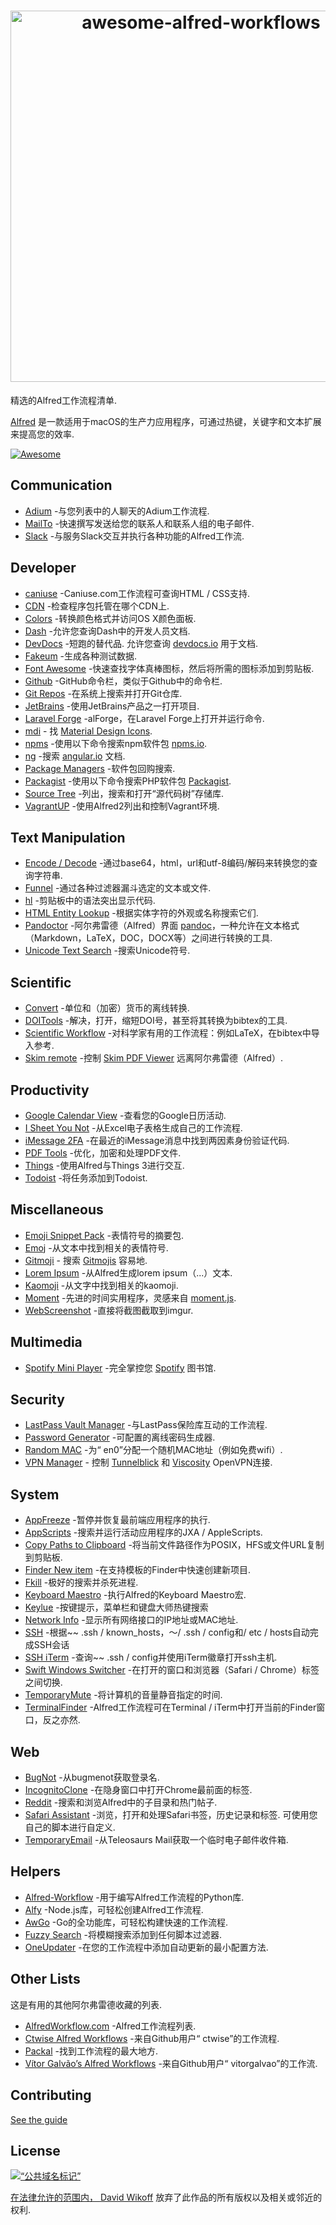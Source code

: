 <div class="github-widget" data-repo="alfred-workflows/awesome-alfred-workflows"></div>

<h1 align="center">
	<img width="594" src="https://cdn.rawgit.com/derimagia/awesome-alfred-workflows/master/media/header.gif" alt="awesome-alfred-workflows">
	<br>
</h1>

精选的Alfred工作流程清单.

[Alfred](https://www.alfredapp.com/) 是一款适用于macOS的生产力应用程序，可通过热键，关键字和文本扩展来提高您的效率.

[![Awesome](https://cdn.rawgit.com/sindresorhus/awesome/d7305f38d29fed78fa85652e3a63e154dd8e8829/media/badge.svg)](https://github.com/sindresorhus/awesome)


## Communication
- [Adium](http://www.alfredforum.com/topic/1274-adium-workflow/) -与您列表中的人聊天的Adium工作流程.
- [MailTo](https://github.com/deanishe/alfred-mailto) -快速撰写发送给您的联系人和联系人组的电子邮件.
- [Slack](https://github.com/fspinillo/slackfred) -与服务Slack交互并执行各种功能的Alfred工作流.

## Developer
- [caniuse](https://github.com/willfarrell/alfred-caniuse-workflow) -Caniuse.com工作流程可查询HTML / CSS支持.
- [CDN](https://github.com/willfarrell/alfred-cdn-workflow) -检查程序包托管在哪个CDN上.
- [Colors](http://www.packal.org/workflow/colors) -转换颜色格式并访问OS X颜色面板.
- [Dash](https://kapeli.com/dash) -允许您查询Dash中的开发人员文档.
- [DevDocs](https://github.com/yannickglt/alfred-devdocs)  -短跑的替代品. 允许您查询 [devdocs.io](https://devdocs.io/) 用于文档.
- [Fakeum](https://github.com/deanishe/alfred-fakeum) -生成各种测试数据.
- [Font Awesome](https://github.com/ruedap/alfred2-font-awesome-workflow) -快速查找字体真棒图标，然后将所需的图标添加到剪贴板.
- [Github](https://github.com/gharlan/alfred-github-workflow) -GitHub命令栏，类似于Github中的命令栏.
- [Git Repos](https://github.com/deanishe/alfred-repos) -在系统上搜索并打开Git仓库.
- [JetBrains](https://github.com/bchatard/jetbrains-alfred-workflow) -使用JetBrains产品之一打开项目.
- [Laravel Forge](https://github.com/vmitchell85/alforge) -alForge，在Laravel Forge上打开并运行命令.
- [mdi](https://github.com/importre/alfred-mdi) - 找 [Material Design Icons](https://github.com/google/material-design-icons).
- [npms](https://github.com/sindresorhus/alfred-npms) -使用以下命令搜索npm软件包 [npms.io](https://npms.io).
- [ng](https://github.com/SamVerschueren/alfred-ng) -搜索 [angular.io](https://angular.io) 文档.
- [Package Managers](https://github.com/willfarrell/alfred-pkgman-workflow) -软件包回购搜索.
- [Packagist](https://github.com/vinkla/alfred-packagist) -使用以下命令搜索PHP软件包 [Packagist](https://packagist.org).
- [Source Tree](https://github.com/zhaocai/alfred2-sourcetree-workflow) -列出，搜索和打开“源代码树”存储库.
- [VagrantUP](https://github.com/m1keil/alfred-vagrant-workflow) -使用Alfred2列出和控制Vagrant环境.

## Text Manipulation
- [Encode / Decode](https://github.com/willfarrell/alfred-encode-decode-workflow) -通过base64，html，url和utf-8编码/解码来转换您的查询字符串.
- [Funnel](http://www.packal.org/workflow/funnel) -通过各种过滤器漏斗选定的文本或文件.
- [hl](https://github.com/importre/alfred-hl) -剪贴板中的语法突出显示代码.
- [HTML Entity Lookup](https://github.com/ajgon/alfred2-html-entity-lookup) -根据实体字符的外观或名称搜索它们.
- [Pandoctor](https://github.com/smargh/alfred_pandoctor) -阿尔弗雷德（Alfred）界面 [pandoc](http://pandoc.org)，一种允许在文本格式（Markdown，LaTeX，DOC，DOCX等）之间进行转换的工具.
- [Unicode Text Search](https://github.com/bevesce/unicode-symbols-search) -搜索Unicode符号.

## Scientific
- [Convert](https://github.com/deanishe/alfred-convert) -单位和（加密）货币的离线转换.
- [DOITools](https://github.com/hbuschme/doi-tools-alfred-workflow/) -解决，打开，缩短DOI号，甚至将其转换为bibtex的工具.
- [Scientific Workflow](https://github.com/andrewning/alfred-workflows-scientific) -对科学家有用的工作流程：例如LaTeX，在bibtex中导入参考.
- [Skim remote](http://www.packal.org/workflow/skim-remote) -控制 [Skim PDF Viewer](http://skim-app.sourceforge.net) 远离阿尔弗雷德（Alfred）.

## Productivity
- [Google Calendar View](https://github.com/deanishe/alfred-gcal) -查看您的Google日历活动.
- [I Sheet You Not](https://github.com/deanishe/i-sheet-you-not) -从Excel电子表格生成自己的工作流程.
- [iMessage 2FA](https://github.com/squatto/alfred-imessage-2fa) -在最近的iMessage消息中找到两因素身份验证代码.
- [PDF Tools](https://github.com/xilopaint/alfred-pdf-tools) -优化，加密和处理PDF文件.
- [Things](https://github.com/xilopaint/alfred-things) -使用Alfred与Things 3进行交互.
- [Todoist](https://github.com/moranje/alfred-workflow-todoist) -将任务添加到Todoist.

## Miscellaneous
- [Emoji Snippet Pack](http://joelcalifa.com/blog/alfred-emoji-snippet-pack/) -表情符号的摘要包.
- [Emoj](https://github.com/sindresorhus/alfred-emoj) -从文本中找到相关的表情符号.
- [Gitmoji](https://github.com/leolabs/alfred-gitmoji/) - 搜索 [Gitmojis](https://gitmoji.carloscuesta.me/) 容易地.
- [Lorem Ipsum](https://github.com/raarellano/alfred-lorem-ipsum-workflow) -从Alfred生成lorem ipsum（...）文本.
- [Kaomoji](https://github.com/vinkla/alfred-kaomoji) -从文字中找到相关的kaomoji.
- [Moment](https://github.com/perfectworks/alfred-workflow-moment) -先进的时间实用程序，灵感来自 [moment.js](https://momentjs.com).
- [WebScreenshot](https://github.com/vitorgalvao/alfred-workflows/tree/master/WebScreenshot) -直接将截图截取到imgur.

## Multimedia
- [Spotify Mini Player](http://alfred-spotify-mini-player.com) -完全掌控您 [Spotify](https://www.spotify.com) 图书馆.

## Security
- [LastPass Vault Manager](https://github.com/bachya/lp-vault-manager) -与LastPass保险库互动的工作流程.
- [Password Generator](https://github.com/deanishe/alfred-pwgen) -可配置的离线密码生成器.
- [Random MAC](http://www.packal.org/workflow/random-mac) -为“ en0”分配一个随机MAC地址（例如免费wifi）.
- [VPN Manager](https://github.com/deanishe/alfred-vpn-manager) - 控制 [Tunnelblick](https://tunnelblick.net/) 和 [Viscosity](https://www.sparklabs.com/viscosity/) OpenVPN连接.

## System
- [AppFreeze](https://github.com/vitorgalvao/alfred-workflows/tree/master/AppFreeze) -暂停并恢复最前端应用程序的执行.
- [AppScripts](https://github.com/deanishe/alfred-appscripts) -搜索并运行活动应用程序的JXA / AppleScripts.
- [Copy Paths to Clipboard](https://github.com/franzheidl/copy-paths-to-clipboard) -将当前文件路径作为POSIX，HFS或文件URL复制到剪贴板.
- [Finder New item](https://github.com/danielbayley/alfred-finder-new-item) -在支持模板的Finder中快速创建新项目.
- [Fkill](https://github.com/SamVerschueren/alfred-fkill) -极好的搜索并杀死进程.
- [Keyboard Maestro](https://github.com/iansinnott/alfred-maestro) -执行Alfred的Keyboard Maestro宏.
- [Keylue](https://github.com/zhaocai/alfred2-keylue-workflow) -按键提示，菜单栏和键盘大师热键搜索
- [Network Info](http://www.packal.org/workflow/network-info) -显示所有网络接口的IP地址或MAC地址.
- [SSH](https://github.com/isometry/alfred-ssh/) -根据~~ .ssh / known_hosts，〜/ .ssh / config和/ etc / hosts自动完成SSH会话
- [SSH iTerm](https://github.com/hanjm/alfred-ssh-iterm-workflow) -查询~~ .ssh / config并使用iTerm徽章打开ssh主机.
- [Swift Windows Switcher](https://github.com/mandrigin/AlfredSwitchWindows) -在打开的窗口和浏览器（Safari / Chrome）标签之间切换.
- [TemporaryMute](http://www.packal.org/workflow/temporary-mute) -将计算机的音量静音指定的时间.
- [TerminalFinder](https://github.com/LeEnno/alfred-terminalfinder) -Alfred工作流程可在Terminal / iTerm中打开当前的Finder窗口，反之亦然.

## Web
- [BugNot](https://github.com/vitorgalvao/alfred-workflows/tree/master/BugNot) -从bugmenot获取登录名.
- [IncognitoClone](https://github.com/vitorgalvao/alfred-workflows/tree/master/IncognitoClone) -在隐身窗口中打开Chrome最前面的标签.
- [Reddit](https://github.com/deanishe/alfred-reddit) -搜索和浏览Alfred中的子目录和热门帖子.
- [Safari Assistant](https://github.com/deanishe/alfred-safari-assistant)  -浏览，打开和处理Safari书签，历史记录和标签. 可使用您自己的脚本进行自定义.
- [TemporaryEmail](https://github.com/vitorgalvao/alfred-workflows/tree/master/TemporaryEmail) -从Teleosaurs Mail获取一个临时电子邮件收件箱.

## Helpers
- [Alfred-Workflow](https://github.com/deanishe/alfred-workflow) -用于编写Alfred工作流程的Python库.
- [Alfy](https://github.com/sindresorhus/alfy) -Node.js库，可轻松创建Alfred工作流程.
- [AwGo](https://github.com/deanishe/awgo) -Go的全功能库，可轻松构建快速的工作流程.
- [Fuzzy Search](https://github.com/deanishe/alfred-fuzzy) -将模糊搜索添加到任何脚本过滤器.
- [OneUpdater](https://github.com/vitorgalvao/alfred-workflows/tree/master/OneUpdater) -在您的工作流程中添加自动更新的最小配置方法.

## Other Lists
这是有用的其他阿尔弗雷德收藏的列表.

- [AlfredWorkflow.com](http://alfredworkflow.com) -Alfred工作流程列表.
- [Ctwise Alfred Workflows](https://github.com/ctwise/alfred-workflows) -来自Github用户“ ctwise”的工作流程.
- [Packal](http://www.packal.org/) -找到工作流程的最大地方.
- [Vítor Galvão’s Alfred Workflows](https://github.com/vitorgalvao/alfred-workflows/) -来自Github用户“ vitorgalvao”的工作流.

## Contributing
[See the guide](https://github.com/derimagia/awesome-alfred-workflows/blob/master/CONTRIBUTING.md)

## License
<a rel="license" href="http://creativecommons.org/publicdomain/mark/1.0/">
<img src="http://mirrors.creativecommons.org/presskit/buttons/88x31/svg/cc-zero.svg"
      style =“ border-style：none;”  alt =“公共域名标记” /&gt;
</a>

在法律允许的范围内， [David Wikoff](https://github.com/derimagia) 放弃了此作品的所有版权以及相关或邻近的权利.

